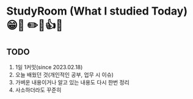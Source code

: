 # StudyRoom (What I studied Today) 😁📝 ✏️🔔👍😁

## TODO
1. 1일 1커밋(since 2023.02.18)
2. 오늘 배웠던 것(개인적인 공부, 업무 시 이슈)
3. 가벼운 내용이거나 알고 있는 내용도 다시 한번 정리
4. 사소하더라도 꾸준히
